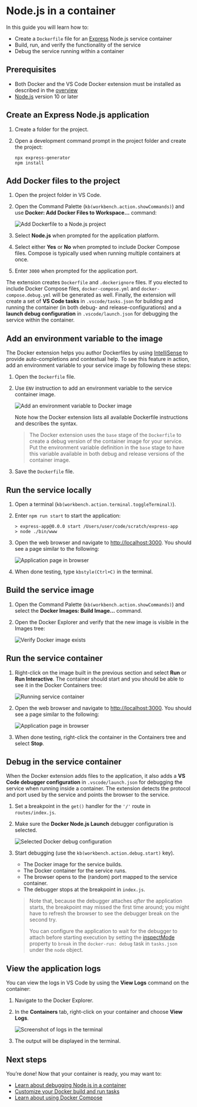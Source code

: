 # Node.js in a container

In this guide you will learn how to:

- Create a `Dockerfile` file for an [Express](https://expressjs.com/) Node.js service container
- Build, run, and verify the functionality of the service
- Debug the service running within a container

## Prerequisites

- Both Docker and the VS Code Docker extension must be installed as described in the [overview](/docs/containers/overview.md#installation)
- [Node.js](https://nodejs.org/) version 10 or later

## Create an Express Node.js application

1.  Create a folder for the project.
2.  Open a development command prompt in the project folder and create the project:

        npx express-generator
        npm install

## Add Docker files to the project

1.  Open the project folder in VS Code.
2.  Open the Command Palette (`kb(workbench.action.showCommands)`) and use **Docker: Add Docker Files to Workspace…** command:

    ![Add Dockerfile to a Node.js project](images/quickstarts/node-add-node-dark.png)

3.  Select **Node.js** when prompted for the application platform.
4.  Select either **Yes** or **No** when prompted to include Docker Compose files. Compose is typically used when running multiple containers at once.

5.  Enter `3000` when prompted for the application port.

The extension creates `Dockerfile` and `.dockerignore` files. If you elected to include Docker Compose files, `docker-compose.yml` and `docker-compose.debug.yml` will be generated as well. Finally, the extension will create a set of **VS Code tasks** in `.vscode/tasks.json` for building and running the container (in both debug- and release-configurations) and a **launch debug configuration** in `.vscode/launch.json` for debugging the service within the container.

## Add an environment variable to the image

The Docker extension helps you author Dockerfiles by using [IntelliSense](/docs/editor/intellisense.md) to provide auto-completions and contextual help. To see this feature in action, add an environment variable to your service image by following these steps:

1.  Open the `Dockerfile` file.
2.  Use `ENV` instruction to add an environment variable to the service container image.

    ![Add an environment variable to Docker image](images/quickstarts/nodejs-intellisense-env.png)

    Note how the Docker extension lists all available Dockerfile instructions and describes the syntax.

    > The Docker extension uses the `base` stage of the `Dockerfile` to create a debug version of the container image for your service. Put the environment variable definition in the `base` stage to have this variable available in both debug and release versions of the container image.

3.  Save the `Dockerfile` file.

## Run the service locally

1.  Open a terminal (`kb(workbench.action.terminal.toggleTerminal)`).
2.  Enter `npm run start` to start the application:

        > express-app@0.0.0 start /Users/user/code/scratch/express-app
        > node ./bin/www

3.  Open the web browser and navigate to <http://localhost:3000>. You should see a page similar to the following:

    ![Application page in browser](images/quickstarts/node-run-browser.png)

4.  When done testing, type `kbstyle(Ctrl+C)` in the terminal.

## Build the service image

1.  Open the Command Palette (`kb(workbench.action.showCommands)`) and select the **Docker Images: Build Image…** command.
2.  Open the Docker Explorer and verify that the new image is visible in the Images tree:

    ![Verify Docker image exists](images/quickstarts/node-verify-image-dark.png)

## Run the service container

1.  Right-click on the image built in the previous section and select **Run** or **Run Interactive**. The container should start and you should be able to see it in the Docker Containers tree:

    ![Running service container](images/quickstarts/node-running-container-dark.png)

2.  Open the web browser and navigate to <http://localhost:3000>. You should see a page similar to the following:

    ![Application page in browser](images/quickstarts/node-run-browser.png)

3.  When done testing, right-click the container in the Containers tree and select **Stop**.

## Debug in the service container

When the Docker extension adds files to the application, it also adds a **VS Code debugger configuration** in `.vscode/launch.json` for debugging the service when running inside a container. The extension detects the protocol and port used by the service and points the browser to the service.

1.  Set a breakpoint in the `get()` handler for the `'/'` route in `routes/index.js`.

2.  Make sure the **Docker Node.js Launch** debugger configuration is selected.

    ![Selected Docker debug configuration](images/quickstarts/node-debug-configuration-dark.png)

3.  Start debugging (use the `kb(workbench.action.debug.start)` key).

    - The Docker image for the service builds.
    - The Docker container for the service runs.
    - The browser opens to the (random) port mapped to the service container.
    - The debugger stops at the breakpoint in `index.js`.

    > Note that, because the debugger attaches _after_ the application starts, the breakpoint may missed the first time around; you might have to refresh the browser to see the debugger break on the second try.
    >
    > You can configure the application to wait for the debugger to attach before starting execution by setting the [inspectMode](/docs/containers/reference.md#node-object-properties-dockerrun-task) property to `break` in the `docker-run: debug` task in `tasks.json` under the `node` object.

## View the application logs

You can view the logs in VS Code by using the **View Logs** command on the container:

1.  Navigate to the Docker Explorer.
2.  In the **Containers** tab, right-click on your container and choose **View Logs**.

    ![Screenshot of logs in the terminal](images/quickstarts/node-view-logs-dark.png)

3.  The output will be displayed in the terminal.

## Next steps

You’re done! Now that your container is ready, you may want to:

- [Learn about debugging Node.js in a container](/docs/containers/debug-node.md)
- [Customize your Docker build and run tasks](/docs/containers/reference.md)
- [Learn about using Docker Compose](/docs/containers/docker-compose.md)
